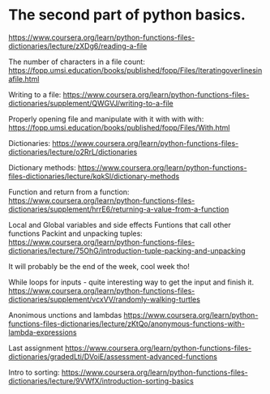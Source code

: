 # The second part of python basics.
[dynamic typing in python]: https://stackoverflow.com/questions/11328920/is-python-strongly-typed

https://www.coursera.org/learn/python-functions-files-dictionaries/lecture/zXDg6/reading-a-file

The number of characters in a file count: 
https://fopp.umsi.education/books/published/fopp/Files/Iteratingoverlinesinafile.html

Writing to a file:
https://www.coursera.org/learn/python-functions-files-dictionaries/supplement/QWGVJ/writing-to-a-file

Properly opening file and manipulate with it with with with:
https://fopp.umsi.education/books/published/fopp/Files/With.html

Dictionaries:
https://www.coursera.org/learn/python-functions-files-dictionaries/lecture/o2RrL/dictionaries

Dictionary methods:
https://www.coursera.org/learn/python-functions-files-dictionaries/lecture/kqkSl/dictionary-methods

Function and return from a function:
https://www.coursera.org/learn/python-functions-files-dictionaries/supplement/hrrE6/returning-a-value-from-a-function

Local and Global variables and side effects
Funtions that call other functions 
Packint and unpacking tuples:
https://www.coursera.org/learn/python-functions-files-dictionaries/lecture/75OhG/introduction-tuple-packing-and-unpacking

It will probably be the end of the week, cool week tho!

While loops for inputs - quite interesting way to get the input and finish it.
https://www.coursera.org/learn/python-functions-files-dictionaries/supplement/vcxVV/randomly-walking-turtles

Anonimous unctions and lambdas
https://www.coursera.org/learn/python-functions-files-dictionaries/lecture/zKtQo/anonymous-functions-with-lambda-expressions

Last assignment https://www.coursera.org/learn/python-functions-files-dictionaries/gradedLti/DVoiE/assessment-advanced-functions

Intro to sorting:
https://www.coursera.org/learn/python-functions-files-dictionaries/lecture/9VWfX/introduction-sorting-basics

